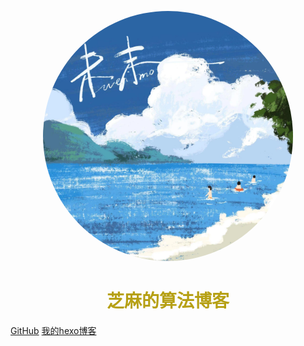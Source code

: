 <p align="center">
<img src="./images/avatar.jpg" width="400" height="400" style="border-radius: 200px"/>
</p>
<h1 align="center" style="color:#b6a014">芝麻的算法博客</h1>

[GitHub](https://github.com/li-zhi1802)
[我的hexo博客](https://www.li-zhi.net.cn)



